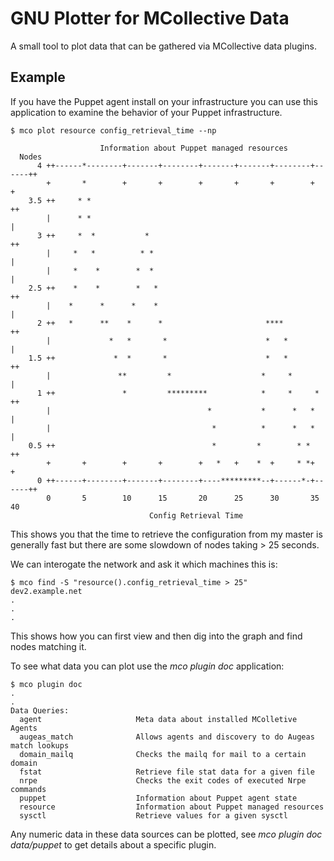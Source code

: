 GNU Plotter for MCollective Data
================================

A small tool to plot data that can be gathered via MCollective data plugins.

Example
-------

If you have the Puppet agent install on your infrastructure you can use this
application to examine the behavior of your Puppet infrastructure.

    $ mco plot resource config_retrieval_time --np

                        Information about Puppet managed resources
      Nodes
          4 ++------*--------+-------+--------+-------+-------+--------+------++
            +       *        +       +        +       +       +        +       +
        3.5 ++     * *                                                        ++
            |      * *                                                         |
          3 ++     *  *           *                                           ++
            |     *   *          * *                                           |
            |     *    *        *  *                                           |
        2.5 ++    *    *        *   *                                         ++
            |    *      *      *    *                                          |
          2 ++   *      **    *      *                       ****             ++
            |             *   *       *                      *   *             |
        1.5 ++             *  *       *                      *   *            ++
            |               **         *                    *     *            |
          1 ++               *         *********            *     *     *     ++
            |                                   *           *      *   *       |
            |                                    *          *      *   *       |
        0.5 ++                                   *         *        * *       ++
            +       +        +       +        +   *   +    *  +     * *+       +
          0 ++------+--------+-------+--------+----*********--+------*-+------++
            0       5        10      15       20      25      30       35      40
                                   Config Retrieval Time

This shows you that the time to retrieve the configuration from my master is
generally fast but there are some slowdown of nodes taking > 25 seconds.

We can interogate the network and ask it which machines this is:

    $ mco find -S "resource().config_retrieval_time > 25"
    dev2.example.net
    .
    .
    .

This shows how you can first view and then dig into the graph and find nodes
matching it.

To see what data you can plot use the *mco plugin doc* application:

    $ mco plugin doc
    .
    .
    Data Queries:
      agent                     Meta data about installed MColletive Agents
      augeas_match              Allows agents and discovery to do Augeas match lookups
      domain_mailq              Checks the mailq for mail to a certain domain
      fstat                     Retrieve file stat data for a given file
      nrpe                      Checks the exit codes of executed Nrpe commands
      puppet                    Information about Puppet agent state
      resource                  Information about Puppet managed resources
      sysctl                    Retrieve values for a given sysctl

Any numeric data in these data sources can be plotted, see *mco plugin doc
data/puppet* to get details about a specific plugin.
